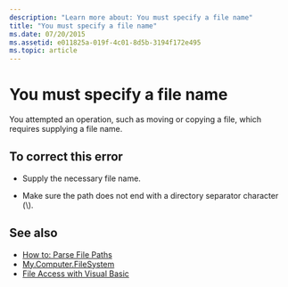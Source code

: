 ```yaml
---
description: "Learn more about: You must specify a file name"
title: "You must specify a file name"
ms.date: 07/20/2015
ms.assetid: e011825a-019f-4c01-8d5b-3194f172e495
ms.topic: article
---
```

# You must specify a file name

You attempted an operation, such as moving or copying a file, which requires supplying a file name.  
  
## To correct this error  
  
- Supply the necessary file name.  
  
- Make sure the path does not end with a directory separator character (\\).  
  
## See also

- [How to: Parse File Paths](../developing-apps/programming/drives-directories-files/how-to-parse-file-paths.md)
- [My.Computer.FileSystem](xref:Microsoft.VisualBasic.FileIO.FileSystem)
- [File Access with Visual Basic](../developing-apps/programming/drives-directories-files/file-access.md)
